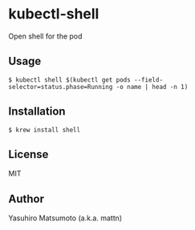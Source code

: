 # kubectl-shell

Open shell for the pod

## Usage

```
$ kubectl shell $(kubectl get pods --field-selector=status.phase=Running -o name | head -n 1)
```

## Installation

```
$ krew install shell
```

## License

MIT

## Author

Yasuhiro Matsumoto (a.k.a. mattn)
